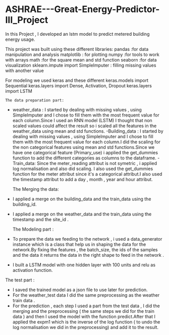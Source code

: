 # ASHRAE---Great-Energy-Predictor-III_Project
In this Project , I developed an lstm model to predict metered building energy usage.

This project was built using these different libraries:
pandas :for data manipulation and analysis
matplotlib : for plotting
numpy :for tools to work with arrays
math :for the square mean and std function
seaborn :for data visualization
sklearn.impute import SimpleImputer : filling missing values with another value

For modeling we used keras and these different 
keras.models import Sequential
keras.layers import Dense, Activation, Dropout 
keras.layers import LSTM

    The data preparation part:
- weather_data : I started by dealing with missing values , using SimpleImputer and I chose to fill them with the most frequent value 
for each column.Since I used an RNN model (LSTM) I thought that non scaled values could affect the result so i scaled all the features in 
the weather_data using mean and std functions.
-Building_data : I started by dealing with missing values , using SimpleImputer and I chose to fill them with the most frequent value 
for each column.I did the scaling for the non categorical features using mean and std functions.Since we have one categorical feature
(Primary_use) i applied the get_dummies function to add the different categories as columns to the dataframe.
-Train_data: Since the meter_reading attribut is not symetric , i applied log normalisation and also did scaling.
I also used the get_dummies function for the meter attribut since it's a categorical attribut.I also used the timestamp attribut to add
a day , month , year and hour attribut.

   The Merging the data:
- I applied a merge on the building_data and the train_data using the building_id.
- I applied a merge on the weather_data and the train_data using the timestamp and the site_id .

   The Modeling part :
 - To prepare the data we feeding to the network , i used a data_generator instance which is a class that help us in shaping the data 
 for the network.By fixing the features , the batch_size, the ids of the samples and the data it returns the data in the right shape to feed
 in the network .
 - I built a LSTM model with one hidden layer with 100 units and relu as activation function.
 
  The test part :
- I saved the trained model as a json file to use later for prediction.
- For the weather_test data I did the same preprocessing as the weather train data .
- For the prediction , each step I used a part from the test data , I did the merging and the preprocessing ( the same steps we did 
for the train data ) and then I used the model with the function predict.After that I applied the expm1 which is the inverse of the log
function ( to undo the log normalisation we did in the preprocessing) and add it to the result.


 
 

